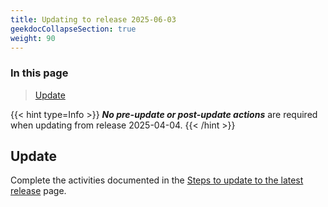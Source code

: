 ```yaml
---
title: Updating to release 2025-06-03
geekdocCollapseSection: true
weight: 90
---
```


### In this page

> [Update](#update)

{{< hint type=Info >}}
**_No pre-update or post-update actions_** are required when updating from release 2025-04-04.
{{< /hint >}}

## Update

Complete the activities documented in the [Steps to update to the latest release](../#steps-to-update-to-the-latest-release) page.
